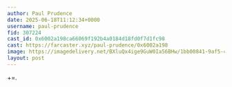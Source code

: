 ```yaml
---
author: Paul Prudence
date: 2025-06-18T11:12:34+0000
username: paul-prudence
fid: 307224
cast_id: 0x6002a198ca66069f192b4a0184d18fd0f7d1fc98
cast: https://farcaster.xyz/paul-prudence/0x6002a198
image: https://imagedelivery.net/BXluQx4ige9GuW0Ia56BHw/1bb00841-9af5-4e25-d782-de5157204b00/original
layout: post
---
```

+=.  

<img src='https://imagedelivery.net/BXluQx4ige9GuW0Ia56BHw/1bb00841-9af5-4e25-d782-de5157204b00/original' alt='' referrerpolicy='no-referrer'/>